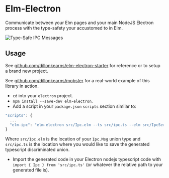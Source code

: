 # Elm-Electron

Communicate between your Elm pages and your main NodeJS Electron process
with the type-safety your accustomed to in Elm.

![Type-Safe IPC Messages](/demo.gif)

## Usage
See [github.com/dillonkearns/elm-electron-starter](https://github.com/dillonkearns/elm-electron-starter) for reference or to setup a brand new project.

See [github.com/dillonkearns/mobster](https://github.com/dillonkearns/mobster)
for a real-world example of this library in action.

* `cd` into your `electron` project.
* `npm install --save-dev elm-electron`.
* Add a script in your `package.json` `scripts` section similar to:
```javascript
"scripts": {
  ...
  "elm-ipc": "elm-electron src/Ipc.elm --ts src/ipc.ts --elm src/IpcSerializer.elm"
}
```
Where `src/Ipc.elm` is the location of your `Ipc.Msg` union type and `src/ipc.ts` is the location where you would like to save the generated typescript discriminated union.
* Import the generated code in your Electron nodejs typescript code with `import { Ipc } from 'src/ipc.ts'` (or whatever the relative path to your generated file is).
